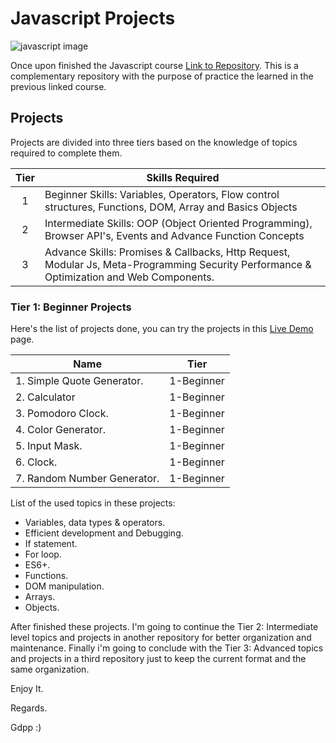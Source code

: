 # Javascript Projects

![javascript image](https://northsoft.co/blog/wp-content/uploads/2022/11/image.jpeg)

Once upon finished the Javascript course [Link to Repository](https://github.com/gdpp/javascript). This is a complementary repository with the purpose of practice the learned in the previous linked course.

## Projects

Projects are divided into three tiers based on the knowledge of topics required to complete them.

| Tier | Skills Required                                                                                                                          |
| :--: | ---------------------------------------------------------------------------------------------------------------------------------------- |
|  1   | Beginner Skills: Variables, Operators, Flow control structures, Functions, DOM, Array and Basics Objects                                 |
|  2   | Intermediate Skills: OOP (Object Oriented Programming), Browser API's, Events and Advance Function Concepts                              |
|  3   | Advance Skills: Promises & Callbacks, Http Request, Modular Js, Meta-Programming Security Performance & Optimization and Web Components. |

### Tier 1: Beginner Projects

Here's the list of projects done, you can try the projects in this [Live Demo]() page.

| Name                        | Tier       |
| --------------------------- | ---------- |
| 1. Simple Quote Generator.  | 1-Beginner |
| 2. Calculator               | 1-Beginner |
| 3. Pomodoro Clock.          | 1-Beginner |
| 4. Color Generator.         | 1-Beginner |
| 5. Input Mask.              | 1-Beginner |
| 6. Clock.                   | 1-Beginner |
| 7. Random Number Generator. | 1-Beginner |

List of the used topics in these projects:

-   Variables, data types & operators.
-   Efficient development and Debugging.
-   If statement.
-   For loop.
-   ES6+.
-   Functions.
-   DOM manipulation.
-   Arrays.
-   Objects.

After finished these projects. I'm going to continue the Tier 2: Intermediate level topics and projects in another repository for better organization and maintenance. Finally i'm going to conclude with the Tier 3: Advanced topics and projects in a third repository just to keep the current format and the same organization.

Enjoy It.

Regards.

Gdpp :)
